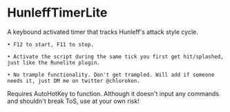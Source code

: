 # HunleffTimerLite

A keybound activated timer that tracks Hunleff's attack style cycle.

	• F12 to start, F11 to stop.
  
	• Activate the script during the same tick you first get hit/splashed, just like the Runelite plugin.
  
	• No trample functionality. Don't get trampled. Will add if someone needs it, just DM me on twitter @chloroken.

Requires AutoHotKey to function. Although it doesn't input any commands and shouldn't break ToS, use at your own risk!

